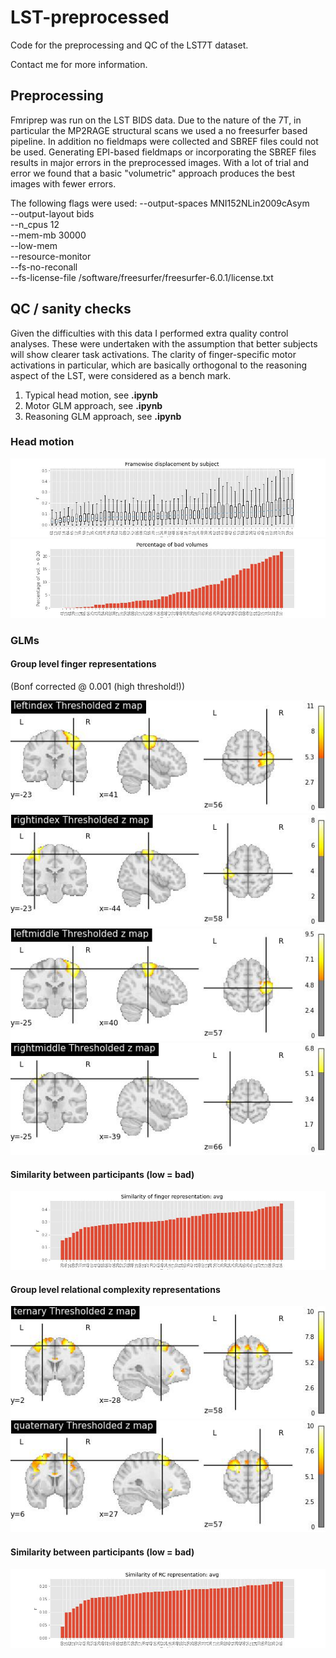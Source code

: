 # LST-preprocessed
Code for the preprocessing and QC of the LST7T dataset.

Contact me for more information.

## Preprocessing
Fmriprep was run on the LST BIDS data. Due to the nature of the 7T, in particular the MP2RAGE structural scans we used a no freesurfer based pipeline. In addition no fieldmaps were collected and SBREF files could not be used. Generating EPI-based fieldmaps or incorporating the SBREF files results in major errors in the preprocessed images. With a lot of trial and error we found that a basic "volumetric" approach produces the best images with fewer errors.

The following flags were used:
  --output-spaces MNI152NLin2009cAsym \
  --output-layout bids \
  --n_cpus 12 \
  --mem-mb 30000 \
  --low-mem \
  --resource-monitor \
  --fs-no-reconall \
  --fs-license-file /software/freesurfer/freesurfer-6.0.1/license.txt
  
  ## QC / sanity checks
  Given the difficulties with this data I performed extra quality control analyses. These were undertaken with the assumption that better subjects will show clearer task activations. The clarity of finger-specific motor activations in particular, which are basically orthogonal to the reasoning aspect of the LST, were considered as a bench mark.
  1. Typical head motion, see __.ipynb__
  2. Motor GLM approach, see __.ipynb__
  3. Reasoning GLM approach, see __.ipynb__
  
  ### Head motion
  ![FD](code/figs/FD_boxplot.jpeg)
  ![FD](code/figs/FD_countplot.jpeg)

  ### GLMs
  #### Group level finger representations
  (Bonf corrected @ 0.001 (high threshold!))
  
  ![](code/figs/group_glm-leftindex.jpeg)
  ![](code/figs/group_glm-rightindex.jpeg)
  ![](code/figs/group_glm-leftmiddle.jpeg)
  ![](code/figs/group_glm-rightmiddle.jpeg)


  #### Similarity between participants (low = bad)
  ![](code/figs/FingerSimilarity-avg.jpeg)

  #### Group level relational complexity representations
  ![](code/figs/group_glm-ternary.jpeg)
  ![](code/figs/group_glm-quaternary.jpeg)

  #### Similarity between participants (low = bad)
  ![](code/figs/RelationalComplexitySimilarity-avg.jpeg)




